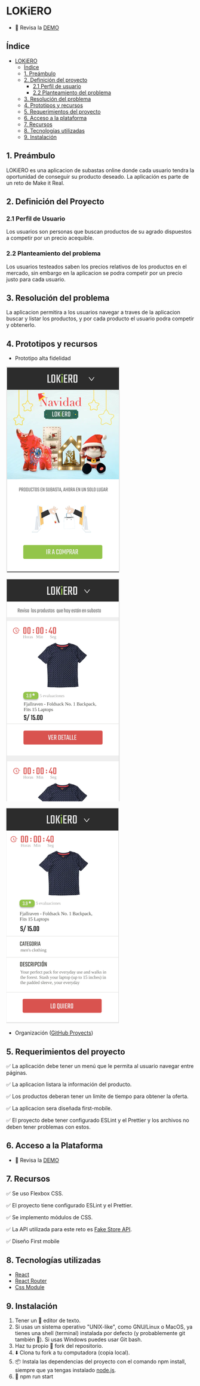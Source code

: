 # LOKiERO 
* 👀 Revisa la [DEMO](https://vibrant-wright-0eedef.netlify.app/) 

## Índice

- [LOKiERO](#lokiero)
  - [Índice](#índice)
  - [1. Preámbulo](#1-preámbulo)
  - [2. Definición del proyecto](#2-definición-del-proyecto)
    - [2.1 Perfil de usuario](#21-perfil-de-usuario)
    - [2.2 Planteamiento del problema](#22-planteamiento-del-problema)
  - [3. Resolución del problema](#3-resolución-del-problema)
  - [4. Prototipos y recursos](#4-prototipos-y-recursos)
  - [5. Requerimientos del proyecto](#5-requerimientos-del-proyecto)
  - [6. Acceso a la plataforma](#6-acceso-a-la-plataforma)
  - [7. Recursos](#7-recursos)
  - [8. Tecnologías utilizadas](#8-teconologías-utilizadas)
  - [9. Instalación](#9-instalación)
  
## 1. Preámbulo
LOKiERO es una aplicacion de subastas online donde cada usuario tendra la oportunidad de conseguir su producto deseado.
La aplicación es parte de un reto de Make it Real.

## 2. Definición del Proyecto

### 2.1 Perfil de Usuario
Los usuarios son personas que buscan productos de su agrado dispuestos a competir por un precio acequible.

### 2.2 Planteamiento del problema
Los usuarios testeados saben los precios relativos de los productos en el mercado, sin embargo en la aplicacion se podra competir por un precio justo para cada usuario.

## 3. Resolución del problema
La aplicacion permitira a los usuarios navegar a traves de la aplicacion buscar y listar los productos, y por cada producto el usuario podra competir y obtenerlo.
## 4. Prototipos y recursos

* Prototipo alta fidelidad
 
![MAIN PAGE](https://github.com/danielfelipeq/create-readme/blob/main/imagen-1.png)

![MAIN PAGE](https://github.com/danielfelipeq/create-readme/blob/main/imagen-2.png)

![MAIN PAGE](https://github.com/danielfelipeq/create-readme/blob/main/imagen-3.png)

* Organización ([GitHub Proyects](https://github.com/nayruthCalla/subastas-app-react/projects/1))

## 5. Requerimientos del proyecto

✅ La aplicación debe tener un menú que le permita al usuario navegar entre páginas.

✅ La aplicacion listara la información del producto.

✅ Los productos deberan tener un limite de tiempo para obtener la oferta.

✅ La aplicacion sera diseñada first-mobile.

✅ El proyecto debe tener configurado ESLint y el Prettier y los archivos no deben tener problemas con estos.

## 6. Acceso a la Plataforma

* 👀 Revisa la [DEMO](https://vibrant-wright-0eedef.netlify.app/) 

## 7. Recursos

✅ Se uso Flexbox CSS.

✅ El proyecto tiene configurado ESLint y el Prettier.

✅ Se implemento módulos de CSS.

✅ La API utilizada para este reto es [Fake Store API](https://fakestoreapi.com/).

✅ Diseño First mobile

## 8. Tecnologías utilizadas

 * [React](https://es.reactjs.org/)
 * [React Router](https://reactrouter.com/)
 * [Css Module](https://github.com/css-modules/css-modules)

## 9. Instalación
1) Tener un 📝 editor de texto.
2) Si usas un sistema operativo "UNIX-like", como GNU/Linux o MacOS, ya tienes una shell (terminal) instalada por defecto (y probablemente git también 🐧). Si usas Windows puedes usar Git bash.
3) Haz tu propio 🍴 fork del repositorio.
4) ⬇️ Clona tu fork a tu computadora (copia local).
5) 📦 Instala las dependencias del proyecto con el comando npm install, siempre que ya tengas instalado [node.js](https://nodejs.org/es/).
6) 🚀 npm run start
